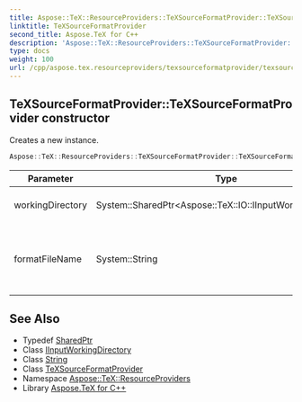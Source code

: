 ```yaml
---
title: Aspose::TeX::ResourceProviders::TeXSourceFormatProvider::TeXSourceFormatProvider constructor
linktitle: TeXSourceFormatProvider
second_title: Aspose.TeX for C++
description: 'Aspose::TeX::ResourceProviders::TeXSourceFormatProvider::TeXSourceFormatProvider constructor. Creates a new instance in C++.'
type: docs
weight: 100
url: /cpp/aspose.tex.resourceproviders/texsourceformatprovider/texsourceformatprovider/
---
```

## TeXSourceFormatProvider::TeXSourceFormatProvider constructor


Creates a new instance.

```cpp
Aspose::TeX::ResourceProviders::TeXSourceFormatProvider::TeXSourceFormatProvider(System::SharedPtr<Aspose::TeX::IO::IInputWorkingDirectory> workingDirectory, System::String formatFileName)
```


| Parameter | Type | Description |
| --- | --- | --- |
| workingDirectory | System::SharedPtr\<Aspose::TeX::IO::IInputWorkingDirectory\> | The working directory. |
| formatFileName | System::String | The source file name to start reading format from. |

## See Also

* Typedef [SharedPtr](../../../system/sharedptr/)
* Class [IInputWorkingDirectory](../../../aspose.tex.io/iinputworkingdirectory/)
* Class [String](../../../system/string/)
* Class [TeXSourceFormatProvider](../)
* Namespace [Aspose::TeX::ResourceProviders](../../)
* Library [Aspose.TeX for C++](../../../)
